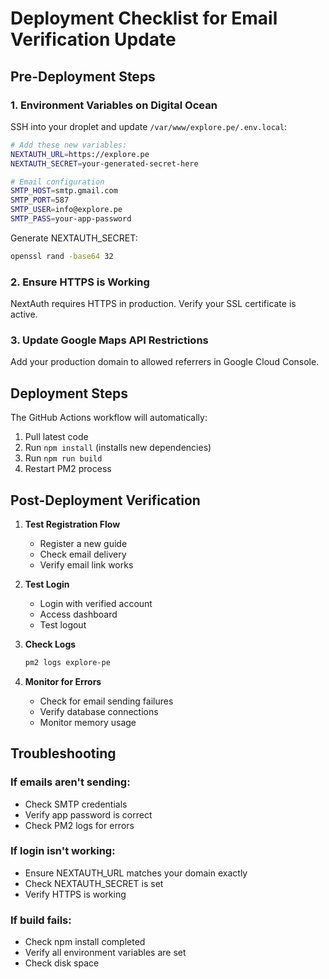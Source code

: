 # Deployment Checklist for Email Verification Update

## Pre-Deployment Steps

### 1. Environment Variables on Digital Ocean
SSH into your droplet and update `/var/www/explore.pe/.env.local`:

```bash
# Add these new variables:
NEXTAUTH_URL=https://explore.pe
NEXTAUTH_SECRET=your-generated-secret-here

# Email configuration
SMTP_HOST=smtp.gmail.com
SMTP_PORT=587
SMTP_USER=info@explore.pe
SMTP_PASS=your-app-password
```

Generate NEXTAUTH_SECRET:
```bash
openssl rand -base64 32
```

### 2. Ensure HTTPS is Working
NextAuth requires HTTPS in production. Verify your SSL certificate is active.

### 3. Update Google Maps API Restrictions
Add your production domain to allowed referrers in Google Cloud Console.

## Deployment Steps

The GitHub Actions workflow will automatically:
1. Pull latest code
2. Run `npm install` (installs new dependencies)
3. Run `npm run build`
4. Restart PM2 process

## Post-Deployment Verification

1. **Test Registration Flow**
   - Register a new guide
   - Check email delivery
   - Verify email link works

2. **Test Login**
   - Login with verified account
   - Access dashboard
   - Test logout

3. **Check Logs**
   ```bash
   pm2 logs explore-pe
   ```

4. **Monitor for Errors**
   - Check for email sending failures
   - Verify database connections
   - Monitor memory usage

## Troubleshooting

### If emails aren't sending:
- Check SMTP credentials
- Verify app password is correct
- Check PM2 logs for errors

### If login isn't working:
- Ensure NEXTAUTH_URL matches your domain exactly
- Check NEXTAUTH_SECRET is set
- Verify HTTPS is working

### If build fails:
- Check npm install completed
- Verify all environment variables are set
- Check disk space